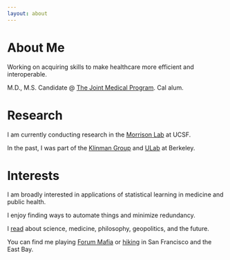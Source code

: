 ```yaml
---
layout: about 
---
```


# About Me
Working on acquiring skills to make healthcare more efficient and interoperable. 

M.D., M.S. Candidate @ [The Joint Medical Program](https://publichealth.berkeley.edu/academics/joint-medical-program/). Cal alum.
<br/>

# Research
I am currently conducting research in the [Morrison Lab](https://morrisonlab.ucsf.edu/) at UCSF. 

In the past, I was part of the [Klinman Group](http://www.cchem.berkeley.edu/jukgrp/klinman_group/Home.html) and [ULab](https://ulab.berkeley.edu/labs/bio) at Berkeley.
<br/>

# Interests
I am broadly interested in applications of statistical learning in medicine and public health. 

I enjoy finding ways to automate things and minimize redundancy.

I [read](https://www.goodreads.com/user/show/108682054-philip-shih) about science, medicine, philosophy, geopolitics, and the future.

You can find me playing [Forum Mafia](https://www.sc2mafia.com/forum/) or [hiking](https://www.alltrails.com/members/philip-shih-2?ref=header) in San Francisco and the East Bay. 


